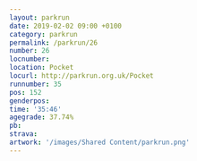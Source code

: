 ```yaml
---
layout: parkrun
date: 2019-02-02 09:00 +0100
category: parkrun
permalink: /parkrun/26
number: 26
locnumber: 
location: Pocket
locurl: http://parkrun.org.uk/Pocket
runnumber: 35
pos: 152
genderpos: 
time: '35:46'
agegrade: 37.74%
pb: 
strava: 
artwork: '/images/Shared Content/parkrun.png'
---
```

